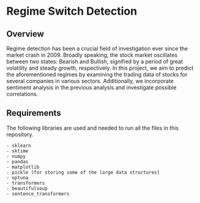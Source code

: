 # Regime Switch Detection
## Overview
Regime detection has been a crucial field of investigation ever since the market crash in 2009. Broadly speaking, the stock market oscillates between two states: Bearish and Bullish, signified by a period of great volatility and steady growth, respectively. In this project, we aim to predict the aforementioned regimes by examining the trading data of stocks for several companies in various sectors. Additionally, we incorporate sentiment analysis in the previous analysis and investigate possible correlations.

## Requirements
The following libraries are used and needed to run all the files in this repository.
    
    - sklearn
    - sktime
    - numpy
    - pandas
    - matplotlib
    - pickle (for storing some of the large data structures)
    - optuna
    - transformers
    - beautifulsoup
    - sentence_transformers



